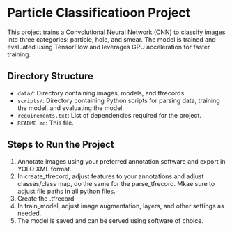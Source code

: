 # Particle Classificatioon Project

This project trains a Convolutional Neural Network (CNN) to classify images into three categories: particle, hole, and smear. The model is trained and evaluated using TensorFlow and leverages GPU acceleration for faster training.

## Directory Structure

- `data/`: Directory containing images, models, and tfrecords
- `scripts/`: Directory containing Python scripts for parsing data, training the model, and evaluating the model.
- `requirements.txt`: List of dependencies required for the project.
- `README.md`: This file.

## Steps to Run the Project
1. Annotate images using your preferred annotation software and export in YOLO XML format.
2. In create_tfrecord, adjust features to your annotations and adjust classes/class map, do the same for the parse_tfrecord. Mkae sure to adjust file paths in all python files.
3. Create the .tfrecord
4. In train_model, adjust image augmentation, layers, and other settings as needed.
5. The model is saved and can be served using software of choice.
